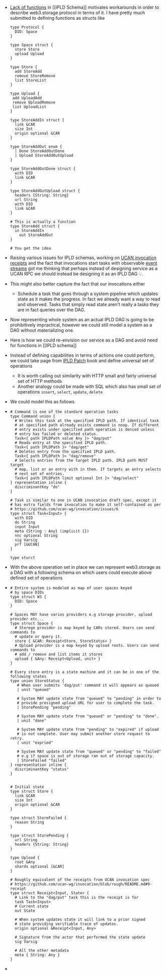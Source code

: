 - [Lack of functions](https://github.com/ipld/ipld/issues/263) in [[IPLD Schema]] motivates workarounds in order to describe web3.storage protocol in terms of it. I have pretty much submitted to defining functions as structs like
  
  ```ipldsch
  type Protocol {
    DID: Space
  }
  
  type Space struct {
    store Store
    upload Upload
  }
  
  type Store {
    add StoreAdd
    remove StoreRemove
    list StoreList
  }
  
  type Upload {
   add UploadAdd
   remove UploadRemove
   list UploadList
  }
  
  type StoreAddIn struct {
    link &CAR
    size Int
    origin optional &CAR
  }
  
  type StoreAddOut enum {
    | Done StoreAddOutDone 
    | Upload StoreAddOutUpload
  }
  
  type StoreAddOutDone struct {
    with DID
    link &CAR
  }
  
  type StoreAddOutUpload struct {
    headers {String: String}
    url String
    with DID
    link &CAR
  }
  
  # This is actually a function
  type StoreAdd struct {
  	in StoreAddIn
      out StoreAddOut
  }
  
  # You get the idea
  ```
- Raising various issues for IPLD schemas, working on [UCAN invocation receipts](https://github.com/web3-storage/ucanto/issues/151) and the fact that invocations start tasks with observable [event streams](https://github.com/web3-storage/w3infra/issues/117) got me thinking that perhaps instead of designing service as a UCAN RPC we should instead be designing it as an IPLD DAG 💡.
- This might also better capture the fact that our invocations either
	- Schedule a task that goes through a system pipeline which updates state as it makes the progress. In fact we already want a way to read and observed. Tasks that simply read state aren't really a tasks they are in fact queries over the DAG.
- Now representing whole system as an actual IPLD DAG is going to be prohibitively impractical, however we could still model a system as a DAG without materializing one.
- Here is how we could re-envision our service as a DAG and avoid need for functions in [[IPLD schema]]
- Instead of defining capabilities in terms of actions one could perform, we could take page from [IPLD Patch](https://ipld.io/specs/patch/fixtures/fixtures-1/) book and define universal set of operations
	- It is worth calling out similarity with HTTP small and fairly universal set of HTTP methods
	- Another analogy could be made with SQL which also has small set of operations `insert`, `select`, `update`, `delete`
- We could model this as follows
- ```ipldsch
  # Command is one of the standard operation tasks
  type Command union {
    # Writes this task at the specified IPLD path. If identical task
    # at specified path already exists command is noop. If different
    # entry exists under specified path operation is denied unless
    # entry has failed or deleted status.
    Task<{ path IPLDPath value Any }> "dag/put"
    # Reads entry at the specified IPLD path.
    Task<{ path IPLDPath }> "dag/get"
    # Deletes entry from the specified IPLD path. 
    Task<{ path IPLDPath }> "dag/remove"
    # Selects entries from the target IPLD path. IPLD path MUST target
    # map, list or an entry with in them. If targets an entry selects
    # next set of entries.
    Task<{ path IPLDPath limit optional Int }> "dag/select"
  } representation inline {
    discriminantKey "do"
  }
  
  # Task is similar to one in UCAN invocation draft spec, except it
  # has extra fields from invocation to make it self-contained as per
  # https://github.com/ucan-wg/invocation/issues/6
  type struct Task<Input> {
    with DID
    do String
    input Input
    meta {String : Any} (implicit {})
    nnc optional String
    sig Varsig
    prf [&UCAN]
  }
  
  type sturct 
  ```
- With the above operation set in place we can represent web3.storage as a DAG with a following schema on which users could execute above defined set of operations
- ```ipldsch
  # Entire system is modeled as map of user spaces keyed
  # by space DIDs
  type struct W3 {
    DID: Space
  }
  
  # Spaces MAY have varios providers e.g storage provider, upload provider etc...
  type struct Space {
    # Storege provider is map keyed by CARs stored. Users can send commands to
    # update or query it.
    store { &CAR: Receipt<Store, StoreStatus> }
    # Upload provider is a map keyed by upload roots. Users can send commands to
    # add / remove and list items it stores
    upload { &Any: Receipt<Upload, unit> }
  }
  
  # Every store entry is a state machine and it can be in one of the following states
  type union StoreStatus {
     # When user submits 'dag/put' command it will appears as queued
     | unit "queued"
     
     # System MAY update state from "queued" to "pending" in order to
     # provide presigned upload URL for user to complete the task.
     | StorePending "pending"
     
     # System MAY update state from "queued" or "pending" to "done".
     | unit "done"
     
     # System MAY update state from "pending" to "expired" if upload
     # is not complete. User may submit another store request to retry.
     | unit "expried"
     
     # System MAY update state from "queued" or "pending" to "failed"
     # e.g if space is out of storage ran out of storage capacity.
     | StoreFailed "failed"
  } representation inline {
    discriminantKey "status"
  }
  
  
  # Initial state
  type struct Store {
    link &CAR
    size Int
    origin optional &CAR
  }
  
  type struct StoreFailed {
    reason String
  }
  
  type struct StorePending {
    url String
    headers {String: String}
  }
  
  type Upload {
    root &Any
    shards optional [&CAR]
  }
  
  # Roughly equivalent of the receipts from UCAN invocation spec
  # https://github.com/ucan-wg/invocation/blob/rough/README.md#9-receipt
  type struct Receipt<Input, State> {
    # Link to the "dag/put" task this is the receipt is for
    task Task<Input>
    # Current state
    out State
    
    # When system updates state it will link to a prior signed
    # state providing verifiable trace of updates.
    origin optional &Receipt<Input, Any>
  
    # Signature from the actor that performed the state update
    sig Varsig
  
    # All the other metadata
    meta { String: Any }
  }
  ```
-